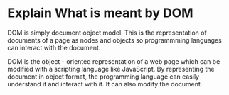 Explain What is meant by DOM
===

DOM is simply document object model. This is the representation of documents of a page as nodes and objects so programmming languages can interact with the document.

DOM is the object - oriented representation of a web page which can be modified with a scripting language like JavaScript. By representing the document in object format, the programming language can easily understand it and interact with it. It can also modify the document.